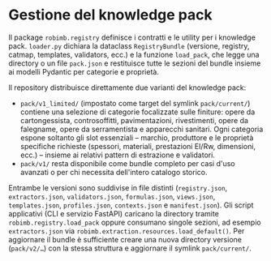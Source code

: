 # Gestione del knowledge pack

Il package `robimb.registry` definisce i contratti e le utility per i knowledge pack. `loader.py` dichiara la dataclass `RegistryBundle` (versione, registry, catmap, templates, validators, ecc.) e la funzione `load_pack`, che legge una directory o un file `pack.json` e restituisce tutte le sezioni del bundle insieme ai modelli Pydantic per categorie e proprietà.

Il repository distribuisce direttamente due varianti del knowledge pack:

- `pack/v1_limited/` (impostato come target del symlink `pack/current/`) contiene una selezione di categorie focalizzate sulle finiture: opere da cartongessista, controsoffitti, pavimentazioni, rivestimenti, opere da falegname, opere da serramentista e apparecchi sanitari. Ogni categoria espone soltanto gli slot essenziali – marchio, produttore e le proprietà specifiche richieste (spessori, materiali, prestazioni EI/Rw, dimensioni, ecc.) – insieme ai relativi pattern di estrazione e validatori.
- `pack/v1/` resta disponibile come bundle completo per casi d'uso avanzati o per chi necessita dell'intero catalogo storico.

Entrambe le versioni sono suddivise in file distinti (`registry.json`, `extractors.json`, `validators.json`, `formulas.json`, `views.json`, `templates.json`, `profiles.json`, `contexts.json` e `manifest.json`). Gli script applicativi (CLI e servizio FastAPI) caricano la directory tramite `robimb.registry.load_pack` oppure consumano singole sezioni, ad esempio `extractors.json` via `robimb.extraction.resources.load_default()`. Per aggiornare il bundle è sufficiente creare una nuova directory versione (`pack/v2/…`) con la stessa struttura e aggiornare il symlink `pack/current/`.

